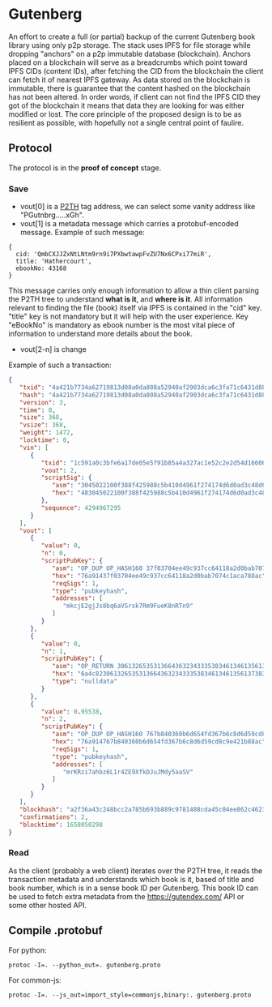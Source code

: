 # Gutenberg 

An effort to create a full (or partial) backup of the current Gutenberg book library using only p2p storage. The stack uses IPFS for file storage while dropping "anchors" on a p2p immutable database (blockchain).
Anchors placed on a blockchain will serve as a breadcrumbs which point toward IPFS CIDs (content IDs), after fetching the CID from the blockchain the client can fetch it of nearest IPFS gateway.
As data stored on the blockchain is immutable, there is guarantee that the content hashed on the blockchain has not been altered. In order words, if client can not find the IPFS CID they got of the blockchain it means that data they are looking for was either modified or lost.
The core principle of the proposed design is to be as resilient as possible, with hopefully not a single central point of faulire.

## Protocol

The protocol is in the **proof of concept** stage.

### Save

* vout[0] is a [P2TH](https://peercoin.github.io/P2TH/) tag address, we can select some vanity address like "PGutnbrg.....xGh".
* vout[1] is a metadata message which carries a protobuf-encoded message. Example of such message:

```
{
  cid: 'QmbCXJJZxNtLNtm9rn9i7PXbwtawpFvZU7Nx6CPxi77miR',
  title: 'Hathercourt',
  ebookNo: 43168
}
```

This message carries only enough information to allow a thin client parsing the P2TH tree to understand **what is it**, and **where is it**. All information relevant to finding the file (book) itself via IPFS is contained in the "cid" key. "title" key is not mandatory but it will help with the user experience. Key "eBookNo" is mandatory as ebook number is the most vital piece of information to understand more details about the book.

* vout[2-n] is change

Example of such a transaction:

```json
{
   "txid": "4a421b7734a62719813d08a0da808a52940af2903dca6c3fa71c6431d888ffa6",
   "hash": "4a421b7734a62719813d08a0da808a52940af2903dca6c3fa71c6431d888ffa6",
   "version": 3,
   "time": 0,
   "size": 368,
   "vsize": 368,
   "weight": 1472,
   "locktime": 0,
   "vin": [
      {
         "txid": "1c591a0c3bfe6a17de05e5f91b85a4a327ac1e52c2e2d54d16606ac1d4166319",
         "vout": 2,
         "scriptSig": {
            "asm": "3045022100f388f425988c5b410d4961f274174d6d0ad3c48d66ef716fb252a96368f83dce022007ce62d0f910f9151ad1171cbabe6749f27c150966390cf7c2c36007bff78127[ALL] 02a3b344610f32aaf614ceea7728356334d1c747a0b45845a5117e85aed33a9754",
            "hex": "483045022100f388f425988c5b410d4961f274174d6d0ad3c48d66ef716fb252a96368f83dce022007ce62d0f910f9151ad1171cbabe6749f27c150966390cf7c2c36007bff78127012102a3b344610f32aaf614ceea7728356334d1c747a0b45845a5117e85aed33a9754"
         },
         "sequence": 4294967295
      }
   ],
   "vout": [
      {
         "value": 0,
         "n": 0,
         "scriptPubKey": {
            "asm": "OP_DUP OP_HASH160 37f03704ee49c937cc64118a2d0bab7074c1aca7 OP_EQUALVERIFY OP_CHECKSIG",
            "hex": "76a91437f03704ee49c937cc64118a2d0bab7074c1aca788ac",
            "reqSigs": 1,
            "type": "pubkeyhash",
            "addresses": [
               "mkcjE2gjJs8bq6aVSrsk7Rm9FueK8nRTn9"
            ]
         }
      },
      {
         "value": 0,
         "n": 1,
         "scriptPubKey": {
            "asm": "OP_RETURN 30613265353136643632343335383461346135613738346537343463346537343664333937323665333936393337353035383632373737343631373737303436373635613535333734653738333634333530373836393337333736643639353231613062343836313734363836353732363336663735373237343230613064313032",
            "hex": "6a4c8230613265353136643632343335383461346135613738346537343463346537343664333937323665333936393337353035383632373737343631373737303436373635613535333734653738333634333530373836393337333736643639353231613062343836313734363836353732363336663735373237343230613064313032",
            "type": "nulldata"
         }
      },
      {
         "value": 0.95538,
         "n": 2,
         "scriptPubKey": {
            "asm": "OP_DUP OP_HASH160 767b840360b6d654fd367b6c8d6d59cd8c9e421b OP_EQUALVERIFY OP_CHECKSIG",
            "hex": "76a914767b840360b6d654fd367b6c8d6d59cd8c9e421b88ac",
            "reqSigs": 1,
            "type": "pubkeyhash",
            "addresses": [
               "mrKRzi7ahbz6L1r4ZE9XfkDJuJMdy5aaSV"
            ]
         }
      }
   ],
   "blockhash": "a2f36a43c248bcc2a785b693b889c9781488cda45c04ee862c46237ad386b8f6",
   "confirmations": 2,
   "blocktime": 1658050298
}
```



### Read

As the client (probably a web client) iterates over the P2TH tree, it reads the transaction metadata and understands which book is it, based of title and book number, which is in a sense book ID per Gutenberg.
This book ID can be used to fetch extra metadata from the https://gutendex.com/ API or some other hosted API.

## Compile .protobuf

For python:
```
protoc -I=. --python_out=. gutenberg.proto
```

For common-js:
```
protoc -I=. --js_out=import_style=commonjs,binary:. gutenberg.proto
```
